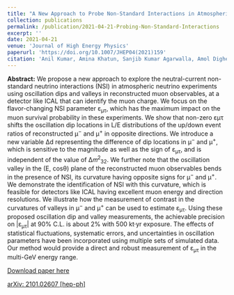 ```yaml
---
title: "A New Approach to Probe Non-Standard Interactions in Atmospheric Neutrino Experiments"
collection: publications
permalink: /publication/2021-04-21-Probing-Non-Standard-Interactions
excerpt: ''
date: 2021-04-21
venue: 'Journal of High Energy Physics'
paperurl: 'https://doi.org/10.1007/JHEP04(2021)159'
citation: 'Anil Kumar, Amina Khatun, Sanjib Kumar Agarwalla, Amol Dighe, &quot;A New Approach to Probe Non-Standard Interactions in Atmospheric Neutrino Experiments&quot;, <i>Journal of High Energy Physics</i>, 04 (2021) 159.'
---
```


**Abstract:** We propose a new approach to explore the neutral-current non-standard neutrino interactions (NSI) in atmospheric neutrino experiments using oscillation dips and valleys in reconstructed muon observables, at a detector like ICAL that can identify the muon charge. We focus on the flavor-changing NSI parameter ε<sub>μτ</sub>, which has the maximum impact on the muon survival probability in these experiments. We show that non-zero εμτ shifts the oscillation dip locations in L/E distributions of the up/down event ratios of reconstructed μ<sup>−</sup> and μ<sup>+</sup> in opposite directions. We introduce a new variable ∆d representing the difference of dip locations in μ<sup>−</sup> and μ<sup>+</sup>, which is sensitive to the magnitude as well as the sign of ε<sub>μτ</sub>, and is independent of the value of Δ𝑚<sup>2</sup><sub>32</sub>. We further note that the oscillation valley in the (E, cosθ) plane of the reconstructed muon observables bends in the presence of NSI, its curvature having opposite signs for μ<sup>−</sup> and μ<sup>+</sup>. We demonstrate the identification of NSI with this curvature, which is feasible for detectors like ICAL having excellent muon energy and direction resolutions. We illustrate how the measurement of contrast in the curvatures of valleys in μ<sup>−</sup> and μ<sup>+</sup> can be used to estimate ε<sub>μτ</sub>. Using these proposed oscillation dip and valley measurements, the achievable precision on \|ε<sub>μτ</sub>\| at 90% C.L. is about 2% with 500 kt·yr exposure. The effects of statistical fluctuations, systematic errors, and uncertainties in oscillation parameters have been incorporated using multiple sets of simulated data. Our method would provide a direct and robust measurement of ε<sub>μτ</sub> in the multi-GeV energy range.
 
[Download paper here](https://doi.org/10.1007/JHEP04(2021)159)

[arXiv: 2101.02607 [hep-ph]](https://arxiv.org/abs/2101.02607)
